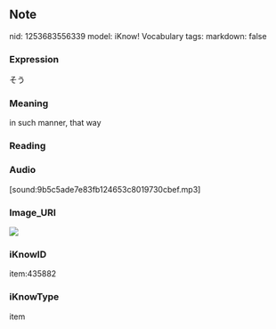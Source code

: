 ## Note
nid: 1253683556339
model: iKnow! Vocabulary
tags: 
markdown: false

### Expression
そう

### Meaning
in such manner, that way

### Reading


### Audio
[sound:9b5c5ade7e83fb124653c8019730cbef.mp3]

### Image_URI
<img src="f7ca9bae2a0063ddb46f39caa6be08e3.jpg">

### iKnowID
item:435882

### iKnowType
item
